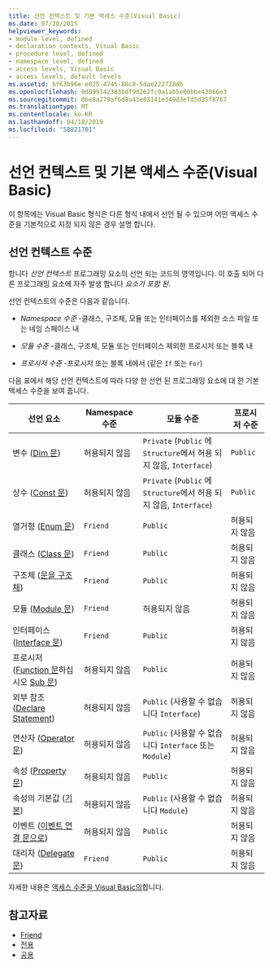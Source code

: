 ```yaml
---
title: 선언 컨텍스트 및 기본 액세스 수준(Visual Basic)
ms.date: 07/20/2015
helpviewer_keywords:
- module level, defined
- declaration contexts, Visual Basic
- procedure level, defined
- namespace level, defined
- access levels, Visual Basic
- access levels, default levels
ms.assetid: bf63b96e-e825-4745-88c8-5dae222728db
ms.openlocfilehash: 0d899342383bdf9d262fc9a1ab5e00bbe43066e3
ms.sourcegitcommit: 0be8a279af6d8a43e03141e349d3efd5d35f8767
ms.translationtype: MT
ms.contentlocale: ko-KR
ms.lasthandoff: 04/18/2019
ms.locfileid: "58821701"
---
```

# <a name="declaration-contexts-and-default-access-levels-visual-basic"></a>선언 컨텍스트 및 기본 액세스 수준(Visual Basic)
이 항목에는 Visual Basic 형식은 다른 형식 내에서 선언 될 수 있으며 어떤 액세스 수준을 기본적으로 지정 되지 않은 경우 설명 합니다.  
  
## <a name="declaration-context-levels"></a>선언 컨텍스트 수준  
 합니다 *선언 컨텍스트* 프로그래밍 요소의 선언 되는 코드의 영역입니다. 이 호출 되어 다른 프로그래밍 요소에 자주 발생 합니다 *요소가 포함 된*.  
  
 선언 컨텍스트의 수준은 다음과 같습니다.  
  
-   *Namespace 수준* -클래스, 구조체, 모듈 또는 인터페이스를 제외한 소스 파일 또는 네임 스페이스 내  
  
-   *모듈 수준* -클래스, 구조체, 모듈 또는 인터페이스 제외한 프로시저 또는 블록 내  
  
-   *프로시저 수준* -프로시저 또는 블록 내에서 (같은 `If` 또는 `For`)  
  
 다음 표에서 해당 선언 컨텍스트에 따라 다양 한 선언 된 프로그래밍 요소에 대 한 기본 액세스 수준을 보여 줍니다.  
  
|선언 요소|Namespace 수준|모듈 수준|프로시저 수준|  
|----------------------|---------------------|------------------|---------------------|  
|변수 ([Dim 문](../../../visual-basic/language-reference/statements/dim-statement.md))|허용되지 않음|`Private` (`Public` 에 `Structure`에서 허용 되지 않음, `Interface`)|`Public`|  
|상수 ([Const 문](../../../visual-basic/language-reference/statements/const-statement.md))|허용되지 않음|`Private` (`Public` 에 `Structure`에서 허용 되지 않음, `Interface`)|`Public`|  
|열거형 ([Enum 문](../../../visual-basic/language-reference/statements/enum-statement.md))|`Friend`|`Public`|허용되지 않음|  
|클래스 ([Class 문](../../../visual-basic/language-reference/statements/class-statement.md))|`Friend`|`Public`|허용되지 않음|  
|구조체 ([문을 구조체](../../../visual-basic/language-reference/statements/structure-statement.md))|`Friend`|`Public`|허용되지 않음|  
|모듈 ([Module 문](../../../visual-basic/language-reference/statements/module-statement.md))|`Friend`|허용되지 않음|허용되지 않음|  
|인터페이스 ([Interface 문](../../../visual-basic/language-reference/statements/interface-statement.md))|`Friend`|`Public`|허용되지 않음|  
|프로시저 ([Function 문](../../../visual-basic/language-reference/statements/function-statement.md)하십시오 [Sub 문](../../../visual-basic/language-reference/statements/sub-statement.md))|허용되지 않음|`Public`|허용되지 않음|  
|외부 참조 ([Declare Statement](../../../visual-basic/language-reference/statements/declare-statement.md))|허용되지 않음|`Public` (사용할 수 없습니다 `Interface`)|허용되지 않음|  
|연산자 ([Operator 문](../../../visual-basic/language-reference/statements/operator-statement.md))|허용되지 않음|`Public` (사용할 수 없습니다 `Interface` 또는 `Module`)|허용되지 않음|  
|속성 ([Property 문](../../../visual-basic/language-reference/statements/property-statement.md))|허용되지 않음|`Public`|허용되지 않음|  
|속성의 기본값 ([기본](../../../visual-basic/language-reference/modifiers/default.md))|허용되지 않음|`Public` (사용할 수 없습니다 `Module`)|허용되지 않음|  
|이벤트 ([이벤트 연결 문으로](../../../visual-basic/language-reference/statements/event-statement.md))|허용되지 않음|`Public`|허용되지 않음|  
|대리자 ([Delegate 문](../../../visual-basic/language-reference/statements/delegate-statement.md))|`Friend`|`Public`|허용되지 않음|  
  
 자세한 내용은 [액세스 수준을 Visual Basic의](../../../visual-basic/programming-guide/language-features/declared-elements/access-levels.md)합니다.  
  
## <a name="see-also"></a>참고자료

- [Friend](../../../visual-basic/language-reference/modifiers/friend.md)
- [전용](../../../visual-basic/language-reference/modifiers/private.md)
- [공용](../../../visual-basic/language-reference/modifiers/public.md)
